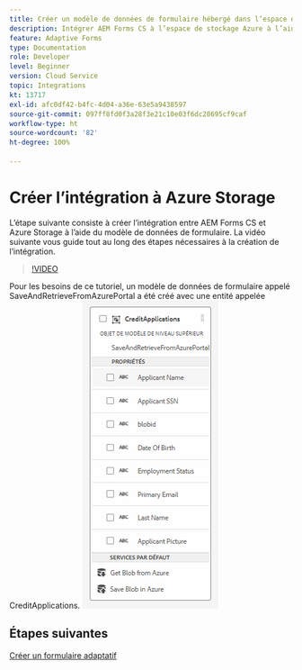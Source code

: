 ```yaml
---
title: Créer un modèle de données de formulaire hébergé dans l’espace de stockage Azure
description: Intégrer AEM Forms CS à l’espace de stockage Azure à l’aide du modèle de données de formulaire
feature: Adaptive Forms
type: Documentation
role: Developer
level: Beginner
version: Cloud Service
topic: Integrations
kt: 13717
exl-id: afc0df42-b4fc-4d04-a36e-63e5a9438597
source-git-commit: 097ff8fd0f3a28f3e21c10e03f6dc28695cf9caf
workflow-type: ht
source-wordcount: '82'
ht-degree: 100%

---
```


# Créer l’intégration à Azure Storage

L’étape suivante consiste à créer l’intégration entre AEM Forms CS et Azure Storage à l’aide du modèle de données de formulaire.
La vidéo suivante vous guide tout au long des étapes nécessaires à la création de l’intégration.

>[!VIDEO](https://video.tv.adobe.com/v/335385?quality=12&learn=on)

Pour les besoins de ce tutoriel, un modèle de données de formulaire appelé SaveAndRetrieveFromAzurePortal a été créé avec une entité appelée CreditApplications.
![fdm-entity](./assets/fdm-entity.png)

## Étapes suivantes

[Créer un formulaire adaptatif](./create-af.md)

